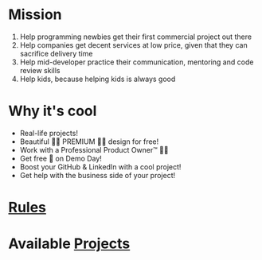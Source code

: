 # Mission
1. Help programming newbies get their first commercial project out there
2. Help companies get decent services at low price, given that they can sacrifice delivery time
3. Help mid-developer practice their communication, mentoring and code review skills
4. Help kids, because helping kids is always good

# Why it's cool
* Real-life projects!
* Beautiful 🧚‍♀️ PREMIUM 🧚‍♀️ design for free!
* Work with a Professional Product Owner™️ 👨‍💻
* Get free 🍕 on Demo Day!
* Boost your GitHub & LinkedIn with a cool project!
* Get help with the business side of your project!

# [Rules](https://github.com/maciejjankowski/pizzadreams/wiki/Rules)



# Available [Projects](https://github.com/maciejjankowski/pizzadreams/wiki/Projects)


